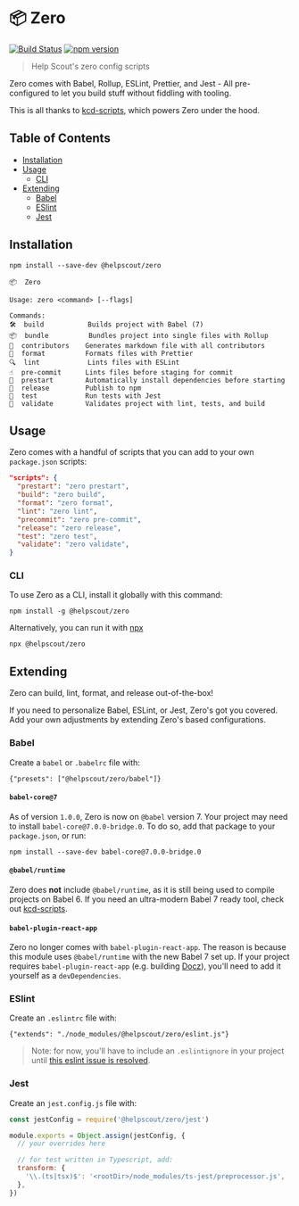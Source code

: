 # 📦 Zero

[![Build Status](https://travis-ci.org/helpscout/zero.svg?branch=master)](https://travis-ci.org/helpscout/zero)
[![npm version](https://badge.fury.io/js/%40helpscout%2Fzero.svg)](https://badge.fury.io/js/%40helpscout%2Fzero)

> Help Scout's zero config scripts

Zero comes with Babel, Rollup, ESLint, Prettier, and Jest - All pre-configured to let you build stuff without fiddling with tooling.

This is all thanks to [kcd-scripts](https://github.com/kentcdodds/kcd-scripts), which powers Zero under the hood.

## Table of Contents

<!-- START doctoc generated TOC please keep comment here to allow auto update -->
<!-- DON'T EDIT THIS SECTION, INSTEAD RE-RUN doctoc TO UPDATE -->

- [Installation](#installation)
- [Usage](#usage)
  - [CLI](#cli)
- [Extending](#extending)
  - [Babel](#babel)
  - [ESlint](#eslint)
  - [Jest](#jest)

<!-- END doctoc generated TOC please keep comment here to allow auto update -->

## Installation

```
npm install --save-dev @helpscout/zero
```

```
📦  Zero

Usage: zero <command> [--flags]

Commands:
🛠  build           Builds project with Babel (7)
📦  bundle          Bundles project into single files with Rollup
🤗  contributors    Generates markdown file with all contributors
💅  format          Formats files with Prettier
🔍  lint            Lints files with ESLint
☝️  pre-commit      Lints files before staging for commit
🔑  prestart        Automatically install dependencies before starting
🚢  release         Publish to npm
🤞  test            Run tests with Jest
💪  validate        Validates project with lint, tests, and build
```

## Usage

Zero comes with a handful of scripts that you can add to your own `package.json` scripts:

```json
"scripts": {
  "prestart": "zero prestart",
  "build": "zero build",
  "format": "zero format",
  "lint": "zero lint",
  "precommit": "zero pre-commit",
  "release": "zero release",
  "test": "zero test",
  "validate": "zero validate",
}
```

### CLI

To use Zero as a CLI, install it globally with this command:

```
npm install -g @helpscout/zero
```

Alternatively, you can run it with [npx](https://medium.com/@maybekatz/introducing-npx-an-npm-package-runner-55f7d4bd282b)

```
npx @helpscout/zero
```

## Extending

Zero can build, lint, format, and release out-of-the-box!

If you need to personalize Babel, ESLint, or Jest, Zero's got you covered. Add your own adjustments by extending Zero's based configurations.

### Babel

Create a `babel` or `.babelrc` file with:

```
{"presets": ["@helpscout/zero/babel"]}
```

#### `babel-core@7`

As of version `1.0.0`, Zero is now on `@babel` version 7. Your project may need to install `babel-core@7.0.0-bridge.0`. To do so, add that package to your `package.json`, or run:

```
npm install --save-dev babel-core@7.0.0-bridge.0
```

#### `@babel/runtime`

Zero does **not** include `@babel/runtime`, as it is still being used to compile projects on Babel 6. If you need an ultra-modern Babel 7 ready tool, check out [kcd-scripts](https://github.com/kentcdodds/kcd-scripts).

#### `babel-plugin-react-app`

Zero no longer comes with `babel-plugin-react-app`. The reason is because this module uses `@babel/runtime` with the new Babel 7 set up. If your project requires `babel-plugin-react-app` (e.g. building [Docz](https://www.docz.site/)), you'll need to add it yourself as a `devDependencies`.

### ESlint

Create an `.eslintrc` file with:

```
{"extends": "./node_modules/@helpscout/zero/eslint.js"}
```

> Note: for now, you'll have to include an `.eslintignore` in your project until
> [this eslint issue is resolved](https://github.com/eslint/eslint/issues/9227).

### Jest

Create an `jest.config.js` file with:

```javascript
const jestConfig = require('@helpscout/zero/jest')

module.exports = Object.assign(jestConfig, {
  // your overrides here

  // for test written in Typescript, add:
  transform: {
    '\\.(ts|tsx)$': '<rootDir>/node_modules/ts-jest/preprocessor.js',
  },
})
```
